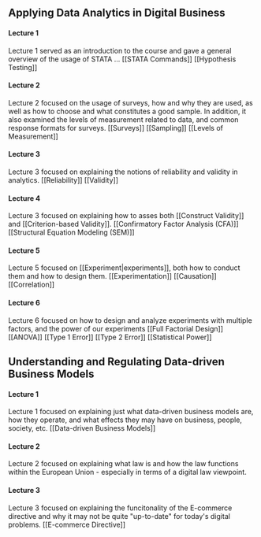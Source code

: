 ## Applying Data Analytics in Digital Business
#### Lecture 1
Lecture 1 served as an introduction to the course and gave a general overview of the usage of STATA ...
[[STATA Commands]]
[[Hypothesis Testing]]

#### Lecture 2
Lecture 2 focused on the usage of surveys, how and why they are used, as well as how to choose and what constitutes a good sample. In addition, it also examined the levels of measurement related to data, and common response formats for surveys.
[[Surveys]]
[[Sampling]]
[[Levels of Measurement]]

#### Lecture 3
Lecture 3 focused on explaining the notions of reliability and validity in analytics. 
[[Reliability]]
[[Validity]]

#### Lecture 4
Lecture 3 focused on explaining how to asses both [[Construct Validity]] and [[Criterion-based Validity]]. 
[[Confirmatory Factor Analysis (CFA)]]
[[Structural Equation Modeling (SEM)]]

#### Lecture 5
Lecture 5 focused on [[Experiment|experiments]], both how to conduct them and how to design them.
[[Experimentation]]
[[Causation]]
[[Correlation]]

#### Lecture 6
Lecture 6 focused on how to design and analyze experiments with multiple factors, and the power of our experiments
[[Full Factorial Design]]
[[ANOVA]]
[[Type 1 Error]]
[[Type 2 Error]]
[[Statistical Power]]


## Understanding and Regulating Data-driven Business Models
#### Lecture 1
Lecture 1 focused on explaining just what data-driven business models are, how they operate, and what effects they may have on business, people, society, etc.
[[Data-driven Business Models]]


#### Lecture 2
Lecture 2 focused on explaining what law is and how the law functions within the European Union - especially in terms of a digital law viewpoint.


#### Lecture 3
Lecture 3 focused on explaining the funcitonality of the E-commerce directive and why it may not be quite "up-to-date" for today's digital problems.
[[E-commerce Directive]]
